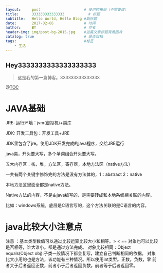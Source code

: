 ```yaml
---
layout:     post                    # 使用的布局（不需要改）
title:      333333333333333           # 标题 
subtitle:   Hello World, Hello Blog #副标题
date:       2017-02-06              # 时间
author:     BY                      # 作者
header-img: img/post-bg-2015.jpg    #这篇文章标题背景图片
catalog: true                       # 是否归档
tags:                               #标签
    - 生活
---
```


## Hey3333333333333333333
>这是我的第一篇博客。333333333333333

@[TOC](创建自己第一篇文章)

# JAVA基础

JRE:  运行环境：jvm(虚拟机)+类库

JDK:  开发工具包：开发工具+JRE

JDK里包含了jre。使用JDK开发完成的java程序，交给JRE运行

java类，开头要大写，多个单词组合开头要大写。

五大内存区：栈，堆，方法区，寄存器，本地方法区（native方法）

一共有两个关键字修饰完的方法是没有方法体的，1：abstract  2：native

本地方法区里面全都是native方法。

Native方法的内容，不是由java编写的，是需要转成和本地系统相关联的内容。

比如：windows系统，底层是C语言写的，这个方法关联的是C语言的内容。

# java比较大小注意点
  注意 ：基本类型数值可以通过比较运算比较大小和相等。>  <  ==
	    对象也可以比较是否相等，谁大谁小。都是通过方法完成。
	    对象比较相同：Object equals(Object obj):子类一般情况下都会复写，建立自己判断相同的依据。
	    对象比大小用的也是方法，该功能有三种情况。所以使用int类型。正数，负数，零
	    前者大于后者返回正数，前者小于后者返回负数，前者等于后者返回零。	
